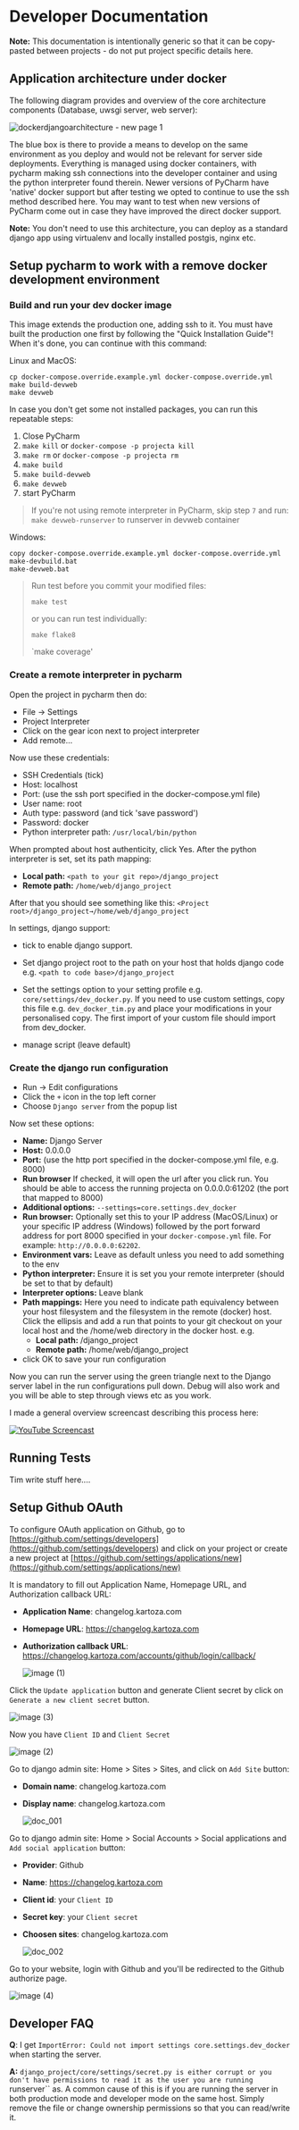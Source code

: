 # Developer Documentation

**Note:** This documentation is intentionally generic so that it can
be copy-pasted between projects - do not put project specific details here.

## Application architecture under docker

The following diagram provides and overview of the core architecture
components (Database, uwsgi server, web server):

![dockerdjangoarchitecture - new page 1](https://cloud.githubusercontent.com/assets/178003/5024388/750b85c8-6b12-11e4-97b0-c73b2d07e539.png)


The blue box is there to provide a means to develop on the same environment
as you deploy and would not be relevant for server side deployments.
Everything is managed using docker containers, with pycharm
making ssh connections into the developer container and using the
python interpreter found therein. Newer versions of PyCharm have 'native' docker support
but after testing we opted to continue to use the ssh method described here. You may want to
test when new versions of PyCharm come out in case they have improved the direct docker support.

**Note:** You don't need to use this architecture, you can deploy as a standard
django app using virtualenv and locally installed postgis, nginx etc.

## Setup pycharm to work with a remove docker development environment

### Build and run your dev docker image

This image extends the production one, adding ssh to it. You must
have built the production one first by following the "Quick Installation Guide"!
When it's done, you can continue with this command:

Linux and MacOS:

```
cp docker-compose.override.example.yml docker-compose.override.yml
make build-devweb
make devweb
```

In case you don't get some not installed packages, you can run this 
repeatable steps:

1. Close PyCharm
2. `make kill` or `docker-compose -p projecta kill`
3. `make rm` or `docker-compose -p projecta rm`
4. `make build`
5. `make build-devweb`
6. `make devweb`
7. start PyCharm

> If you're not using remote interpreter in PyCharm, skip step `7` and run: `make devweb-runserver` to runserver in devweb container

Windows:

```
copy docker-compose.override.example.yml docker-compose.override.yml
make-devbuild.bat
make-devweb.bat
```


> Run test before you commit your modified files:
>
> `make test`
>
> or you can run test individually:
>
> `make flake8`
>
> `make coverage'

### Create a remote interpreter in pycharm

Open the project in pycharm then do:

* File -> Settings
* Project Interpreter
* Click on the gear icon next to project interpreter
* Add remote...

Now use these credentials:

* SSH Credentials (tick)
* Host: localhost
* Port: (use the ssh port specified in the docker-compose.yml file)
* User name: root
* Auth type: password (and tick 'save password')
* Password: docker
* Python interpreter path: ``/usr/local/bin/python``

When prompted about host authenticity, click Yes.
After the python interpreter is set, set its path mapping:

  * **Local path:** `<path to your git repo>/django_project`
  * **Remote path:** `/home/web/django_project`

After that you should see something like this:
   `<Project root>/django_project→/home/web/django_project`

In settings, django support:

* tick to enable django support.
* Set django project root to the path on your host that holds django code e.g.
  ``<path to code base>/django_project``
* Set the settings option to your setting profile e.g.
  ``core/settings/dev_docker.py``. If you need to use custom settings, copy
  this file e.g. ``dev_docker_tim.py`` and place your modifications in your
  personalised copy. The first import of your custom file should import from
  dev_docker.

* manage script (leave default)


### Create the django run configuration

* Run -> Edit configurations
* Click the `+` icon in the top left corner
* Choose ``Django server`` from the popup list

Now set these options:

* **Name:** Django Server
* **Host:** 0.0.0.0
* **Port:** (use the http port specified in the docker-compose.yml file, e.g. 8000)
* **Run browser** If checked, it will open the url after you click run. You should be able to access the running projecta on 0.0.0.0:61202 (the port that mapped to 8000)
* **Additional options:** ``--settings=core.settings.dev_docker``
* **Run browser:** Optionally set this to your IP address (MacOS/Linux) or your specific IP address (Windows) followed by the port forward address for port 8000 specified in your ``docker-compose.yml`` file. For example: ``http://0.0.0.0:62202``.
* **Environment vars:** Leave as default unless you need to add something to the env
* **Python interpreter:** Ensure it is set you your remote interpreter (should be
  set to that by default)
* **Interpreter options:** Leave blank
* **Path mappings:** Here you need to indicate path equivalency between your host
  filesystem and the filesystem in the remote (docker) host. Click the ellipsis
  and add a run that points to your git checkout on your local host and the
  /home/web directory in the docker host. e.g.
  * **Local path:** <path to your git repo>/django_project
  * **Remote path:** /home/web/django_project
* click OK to save your run configuration

Now you can run the server using the green triangle next to the Django server
label in the run configurations pull down. Debug will also work and you will be
able to step through views etc as you work.

I made a general overview screencast describing this process here:

[![YouTube Screencast](http://img.youtube.com/vi/n-wwp17MqhU/0.jpg)](https://www.youtube.com/watch?v=n-wwp17MqhU "YouTube Screencast")


## Running Tests

Tim write stuff here....


## Setup Github OAuth
To configure OAuth application on Github, go to [https://github.com/settings/developers](https://github.com/settings/developers) and click on your project or create a new project at [https://github.com/settings/applications/new](https://github.com/settings/applications/new)

It is mandatory to fill out Application Name, Homepage URL, and Authorization callback URL:
- **Application Name**: changelog.kartoza.com
- **Homepage URL**: https://changelog.kartoza.com
- **Authorization callback URL**: https://changelog.kartoza.com/accounts/github/login/callback/ 

  ![image (1)](https://user-images.githubusercontent.com/40058076/103614680-2a4dd580-4f64-11eb-8dca-0466f17a5849.png)



Click the `Update application` button and generate Client secret by click on `Generate a new client secret` button.

![image (3)](https://user-images.githubusercontent.com/40058076/103614687-2d48c600-4f64-11eb-85b7-f6145db9f139.png)



Now you have `Client ID` and `Client Secret`

![image (2)](https://user-images.githubusercontent.com/40058076/103614683-2b7f0280-4f64-11eb-9010-ddbc378bafe8.png)



Go to django admin site: Home > Sites > Sites, and click on `Add Site` button:
- **Domain name**: changelog.kartoza.com
- **Display name**: changelog.kartoza.com

  ![doc_001](https://user-images.githubusercontent.com/40058076/103616775-04c2cb00-4f68-11eb-9fd3-0eef6569f92c.png)



Go to django admin site: Home > Social Accounts > Social applications and `Add social application` button:
- **Provider**: Github
- **Name**: https://changelog.kartoza.com
- **Client id**: your `Client ID`
- **Secret key**: your `Client secret`
- **Choosen sites**: changelog.kartoza.com

  ![doc_002](https://user-images.githubusercontent.com/40058076/103617160-b530cf00-4f68-11eb-9d97-0dfbcf4e6536.png)



Go to your website, login with Github and you'll be redirected to the Github authorize page.

![image (4)](https://user-images.githubusercontent.com/40058076/103614651-17d39c00-4f64-11eb-97b7-6181133e4c86.png)


## Developer FAQ

**Q**: I get ``ImportError: Could not import settings core.settings.dev_docker``
when starting the server.

**A:** ``django_project/core/settings/secret.py is either corrupt or you don't
have permissions to read it as the user you are running ``runserver`` as. A
common cause of this is if you are running the server in both production
mode and developer mode on the same host. Simply remove the file or change
ownership permissions so that you can read/write it.
